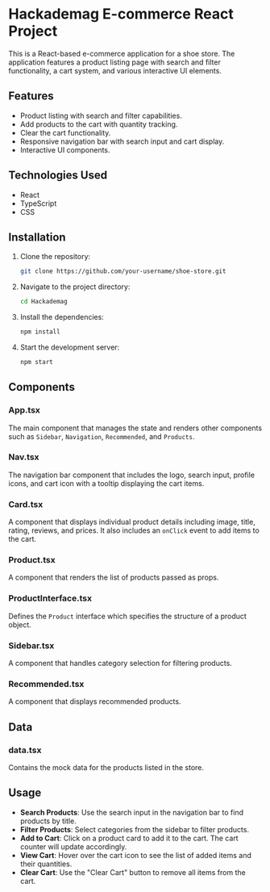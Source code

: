 
# Hackademag E-commerce React Project

This is a React-based e-commerce application for a shoe store. The application features a product listing page with search and filter functionality, a cart system, and various interactive UI elements.

## Features

- Product listing with search and filter capabilities.
- Add products to the cart with quantity tracking.
- Clear the cart functionality.
- Responsive navigation bar with search input and cart display.
- Interactive UI components.

## Technologies Used

- React
- TypeScript
- CSS


## Installation

1. Clone the repository:
   ```bash
   git clone https://github.com/your-username/shoe-store.git
   ```

2. Navigate to the project directory:
   ```bash
   cd Hackademag
   ```

3. Install the dependencies:
   ```bash
   npm install
   ```

4. Start the development server:
   ```bash
   npm start
   ```

## Components

### App.tsx

The main component that manages the state and renders other components such as `Sidebar`, `Navigation`, `Recommended`, and `Products`.

### Nav.tsx

The navigation bar component that includes the logo, search input, profile icons, and cart icon with a tooltip displaying the cart items.

### Card.tsx

A component that displays individual product details including image, title, rating, reviews, and prices. It also includes an `onClick` event to add items to the cart.

### Product.tsx

A component that renders the list of products passed as props.

### ProductInterface.tsx

Defines the `Product` interface which specifies the structure of a product object.

### Sidebar.tsx

A component that handles category selection for filtering products.

### Recommended.tsx

A component that displays recommended products.

## Data

### data.tsx

Contains the mock data for the products listed in the store.

## Usage

- **Search Products**: Use the search input in the navigation bar to find products by title.
- **Filter Products**: Select categories from the sidebar to filter products.
- **Add to Cart**: Click on a product card to add it to the cart. The cart counter will update accordingly.
- **View Cart**: Hover over the cart icon to see the list of added items and their quantities.
- **Clear Cart**: Use the "Clear Cart" button to remove all items from the cart.

